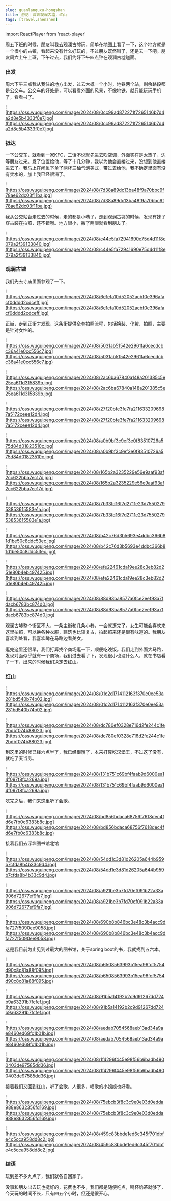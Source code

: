 ```yaml
---
slug: guanlanguxu-hongshan
title: 游记｜深圳观澜古墟，红山
tags: [travel,shenzhen]
--- 
```

import ReactPlayer from 'react-player'


周五下班的时候，朋友叫我去观澜古墟玩，简单在地图上看了一下，这个地方就是一个很小的古镇，看起来没有什么好玩的，不过朋友既然叫了，还是去一下吧。朋友周六上午上班，下午过去，我们约好下午四点钟在观澜古墟碰面。
<!-- truncate -->



### 出发

周六下午三点我从我住的地方出发，过去大概一个小时，地铁两个站，剩余路段都是公交车。公交车的好处是，可以看看外面的风景，不像地铁，就只能玩玩手机了，看看书了。

![https://oss.wuguipeng.com/image/2024/08/0cc99ad872271f7265146b7d4a2d8e5b4333f0e7.jpg](https://oss.wuguipeng.com/image/2024/08/0cc99ad872271f7265146b7d4a2d8e5b4333f0e7.jpg)

### 抵达

一下公交车，就看到一家KFC，二话不说就先进去吹空调，外面实在是太热了，边等朋友过来。发了位置给他，等了十几分钟，我以为他会直接过来，没想到他直接进去了。我马上在闲鱼下单了两杯三柚气泡美式，带过去给他，我不确定里面有没有卖水的，加上我已经很渴了。

![https://oss.wuguipeng.com/image/2024/08/7d38a89dc13ba48f9a70bbc9f78ae62dc03f11ba.jpg](https://oss.wuguipeng.com/image/2024/08/7d38a89dc13ba48f9a70bbc9f78ae62dc03f11ba.jpg)

我从公交站台走过去的时候，走的都是小巷子，走到观澜古墟的时候，发现有妹子穿古装在拍照，还不错哦。地方很小，撇了两眼就看到朋友了。

![https://oss.wuguipeng.com/image/2024/08/c44e5fa72941690e75d4d11f8e079a2f39133840.jpg](https://oss.wuguipeng.com/image/2024/08/c44e5fa72941690e75d4d11f8e079a2f39133840.jpg)

### 观澜古墟

我们先去寺庙里面参观了一下。

![https://oss.wuguipeng.com/image/2024/08/6e1efa10d52052acbf0e396afacf0dddd2cdceff.jpg](https://oss.wuguipeng.com/image/2024/08/6e1efa10d52052acbf0e396afacf0dddd2cdceff.jpg)

正街，走到正街才发现，这条街提供全套拍照流程，包括换装、化妆、拍照，主要是针对女性的。

![https://oss.wuguipeng.com/image/2024/08/5031ab51542e2961fa6cecdcbc36a41e0cc556c7.jpg](https://oss.wuguipeng.com/image/2024/08/5031ab51542e2961fa6cecdcbc36a41e0cc556c7.jpg)

![https://oss.wuguipeng.com/image/2024/08/2ac6ba67840a148a201385c5e25ea611d315839b.jpg](https://oss.wuguipeng.com/image/2024/08/2ac6ba67840a148a201385c5e25ea611d315839b.jpg)

![https://oss.wuguipeng.com/image/2024/08/27f20bfe3fe7fa2116332096987a5172ceee12d4.jpg](https://oss.wuguipeng.com/image/2024/08/27f20bfe3fe7fa2116332096987a5172ceee12d4.jpg)

![https://oss.wuguipeng.com/image/2024/08/a0b9bf3c9ef3e0f83510726a575d84d01823510c.jpg](https://oss.wuguipeng.com/image/2024/08/a0b9bf3c9ef3e0f83510726a575d84d01823510c.jpg)

![https://oss.wuguipeng.com/image/2024/08/165b2a3235229e56e9aaf93af2cc622bba7ec17d.jpg](https://oss.wuguipeng.com/image/2024/08/165b2a3235229e56e9aaf93af2cc622bba7ec17d.jpg)

![https://oss.wuguipeng.com/image/2024/08/7b33fd16f7d2711e23d755027953853615583e1a.jpg](https://oss.wuguipeng.com/image/2024/08/7b33fd16f7d2711e23d755027953853615583e1a.jpg)

![https://oss.wuguipeng.com/image/2024/08/b42c76d3b5693e4ddbc366b81d1be50c8ddc53ec.jpg](https://oss.wuguipeng.com/image/2024/08/b42c76d3b5693e4ddbc366b81d1be50c8ddc53ec.jpg)

![https://oss.wuguipeng.com/image/2024/08/efe22461cda19ee28c3eb82d251e80b4eb497425.jpg](https://oss.wuguipeng.com/image/2024/08/efe22461cda19ee28c3eb82d251e80b4eb497425.jpg)

![https://oss.wuguipeng.com/image/2024/08/88d93ba8577a0fce2eef93a7fdacb6783bc874d0.jpg](https://oss.wuguipeng.com/image/2024/08/88d93ba8577a0fce2eef93a7fdacb6783bc874d0.jpg)

观澜古墟整个街区不大，一条主街和几条小巷，一会就逛完了。女生可能会喜欢来这里拍照，可以换各种衣服，建筑也比较复古，拍起照来还是很有味道的。我朋友喜欢到处看，我喜欢蹲在马路边看美女。

逛完这里还很早，我们打算找个商场逛一下，顺便吃晚饭。我们走到外面大马路，发现对面似乎就有一个商场，我们过去看了下，发现很小也没什么人，就在书店看了一下，出来的时候我们决定去红山。

### 红山

![https://oss.wuguipeng.com/image/2024/08/01c2d1714112163f370e0ee53a281bd540b74b02.jpg](https://oss.wuguipeng.com/image/2024/08/01c2d1714112163f370e0ee53a281bd540b74b02.jpg)

![https://oss.wuguipeng.com/image/2024/08/dc780ef0328e716d2fe244c1fe2bdbf074b88023.jpg](https://oss.wuguipeng.com/image/2024/08/dc780ef0328e716d2fe244c1fe2bdbf074b88023.jpg)

到这里的时候已经六点半了，我已经很饿了，本来打算吃汉堡王，不过这了没有，就吃了麦当劳。

![https://oss.wuguipeng.com/image/2024/08/131b751c69bf4faab9d6000ea14f097f8fca269a.jpg](https://oss.wuguipeng.com/image/2024/08/131b751c69bf4faab9d6000ea14f097f8fca269a.jpg)

吃完之后，我们来这里听了会歌。

![https://oss.wuguipeng.com/image/2024/08/bd856bdaca68756f7618dec4fd6e7fb0c6383b8c.jpg](https://oss.wuguipeng.com/image/2024/08/bd856bdaca68756f7618dec4fd6e7fb0c6383b8c.jpg)

接着我们去深圳图书馆北馆

![https://oss.wuguipeng.com/image/2024/08/54dd1c3d81d26205a644b959b7cfda8b4b33c9d4.jpg](https://oss.wuguipeng.com/image/2024/08/54dd1c3d81d26205a644b959b7cfda8b4b33c9d4.jpg)

![https://oss.wuguipeng.com/image/2024/08/a921be3b7fd70ef091b22a33a906d72677ef9fa7.jpg](https://oss.wuguipeng.com/image/2024/08/a921be3b7fd70ef091b22a33a906d72677ef9fa7.jpg)

![https://oss.wuguipeng.com/image/2024/08/690b8b846bc3e48c3b4acc9dfa727f5090ee9058.jpg](https://oss.wuguipeng.com/image/2024/08/690b8b846bc3e48c3b4acc9dfa727f5090ee9058.jpg)

这是我目前为止见到过最大的图书馆，关于spring boot的书，我就找到五六本。

![https://oss.wuguipeng.com/image/2024/08/b6508563993b15ea96fcf5754d90c8c81a88f095.jpg](https://oss.wuguipeng.com/image/2024/08/b6508563993b15ea96fcf5754d90c8c81a88f095.jpg)

![https://oss.wuguipeng.com/image/2024/08/91b5a14192b2c9d91267dd724b9a63291b7fcfef.jpg](https://oss.wuguipeng.com/image/2024/08/91b5a14192b2c9d91267dd724b9a63291b7fcfef.jpg)

![https://oss.wuguipeng.com/image/2024/08/aedab7054568aeb13ad34a9ae8460ed69fc1b01b.jpg](https://oss.wuguipeng.com/image/2024/08/aedab7054568aeb13ad34a9ae8460ed69fc1b01b.jpg)

![https://oss.wuguipeng.com/image/2024/08/1f4296f445e98f56b6badb4900403de97585dd36.jpg](https://oss.wuguipeng.com/image/2024/08/1f4296f445e98f56b6badb4900403de97585dd36.jpg)

接着我们又回到红山，听了会歌，人很多，唱歌的小姐姐也好看。

![https://oss.wuguipeng.com/image/2024/08/75ebcb3f8c3c9e0e03d0edda988e8632356fd169.jpg](https://oss.wuguipeng.com/image/2024/08/75ebcb3f8c3c9e0e03d0edda988e8632356fd169.jpg)

![https://oss.wuguipeng.com/image/2024/08/459c83bbde1ed6c345f701dbfe4c5cca958dd8c2.jpg](https://oss.wuguipeng.com/image/2024/08/459c83bbde1ed6c345f701dbfe4c5cca958dd8c2.jpg)


<div className="video__wrapper">
    <ReactPlayer className="video__player" controls height="100%" url="https://oss.wuguipeng.com/image/2024/08/9b0e48e24437638ecdc1a15e4d6230861be967f2.mp4" width="100%" />
</div>

### 结语

玩到差不多九点了，我们就各自回家了。

没事和朋友出去玩也挺好的，花费也不多，我们都是随便吃点，喝杯奶茶就够了，今天玩的时间不长，只有四五个小时，但还是很开心。